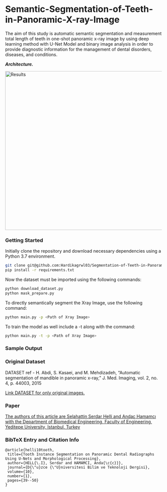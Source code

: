 # Semantic-Segmentation-of-Teeth-in-Panoramic-X-ray-Image

The aim of this study is automatic semantic segmentation and measurement total length of teeth in one-shot panoramic x-ray image by using deep learning method with U-Net Model and binary image analysis in order to provide diagnostic information for the management of dental disorders, diseases, and conditions. 

*****Architecture.*****

<img src="https://github.com/Hardikagrwl03/Segmentation-of-Teeth-in-Panoramic-Xray/blob/master/Viewing_Estimations/gallery/Architecture.png" alt="Results" width="1024" height="512">

###  Getting Started

Initially clone the repository and download necessary dependencies using a Python 3.7 environment.

```bash
git clone git@github.com:Hardikagrwl03/Segmentation-of-Teeth-in-Panoramic-Xray.git
pip install -r requirements.txt
```
Now the dataset must be imported using the following commands:

```bash
python download_dataset.py
python mask_prepare.py
```
To directly semantically segment the Xray Image, use the following command:
```bash
python main.py -p <Path of Xray Image>
```
To train the model as well include a -t along with the command:
```bash
python main.py -t -p <Path of Xray Image>
```

### Sample Output

<!-- <img src="https://github.com/Hardikagrwl03/Segmentation-of-Teeth-in-Panoramic-Xray/gallery/Sample_Output.png" alt="Results" width="1024" height="512"> -->

### Original Dataset

DATASET ref - 	H. Abdi, S. Kasaei, and M. Mehdizadeh, “Automatic segmentation of mandible in panoramic x-ray,” J. Med. Imaging, vol. 2, no. 4, p. 44003, 2015

[Link DATASET for only original images.](https://data.mendeley.com/datasets/hxt48yk462/1)

### Paper  

[The authors of this article are Selahattin Serdar Helli and Andaç Hamamcı  with the Department of Biomedical Engineering, Faculty of Engineering, Yeditepe University, Istanbul, Turkey](https://dergipark.org.tr/tr/pub/dubited/issue/68307/950568) 

### BibTeX Entry and Citation Info
 ```
@article{helli10tooth,
  title={Tooth Instance Segmentation on Panoramic Dental Radiographs Using U-Nets and Morphological Processing},
  author={HELL{\.I}, Serdar and HAMAMCI, Anda{\c{c}}},
  journal={D{\"u}zce {\"U}niversitesi Bilim ve Teknoloji Dergisi},
  volume={10},
  number={1},
  pages={39--50}
}
 ```
